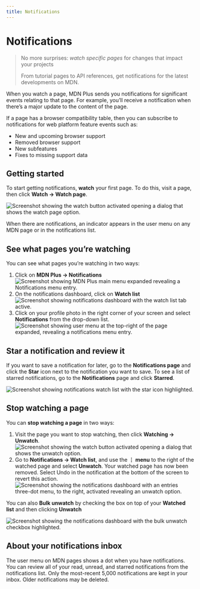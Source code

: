 ```yaml
---
title: Notifications
---
```


# Notifications

> No more surprises: _watch specific pages_ for changes that impact your
> projects
>
> From tutorial pages to API references, get notifications for the latest
> developments on MDN.

When you watch a page, MDN Plus sends you notifications for significant events
relating to that page. For example, you’ll receive a notification when there’s a
major update to the content of the page.

If a page has a browser compatibility table, then you can subscribe to
notifications for web platform feature events such as:

- New and upcoming browser support
- Removed browser support
- New subfeatures
- Fixes to missing support data

## Getting started

To start getting notifications, **watch** your first page. To do this, visit a
page, then click **Watch → Watch page**.

![Screenshot showing the watch button activated opening a dialog that shows the watch page option.](/assets/plus-docs/notifications/watch-page.png)

When there are notifications, an indicator appears in the user menu on any MDN
page or in the notifications list.

## See what pages you’re watching

You can see what pages you’re watching in two ways:

1. Click on **MDN Plus -> Notifications**
   ![Screenshot showing MDN Plus main menu expanded revealing a Notifications menu entry.](/assets/plus-docs/notifications/access-notifications-from-main-menu.png)
2. On the notifications dashboard, click on **Watch list**
   ![Screenshot showing notifications dashboard with the watch list tab active.](/assets/plus-docs/notifications/watch-list.png)
3. Click on your profile photo in the right corner of your screen and select
   **Notifications** from the drop-down list.
   ![Screenshot showing user menu at the top-right of the page expanded, revealing a notifications menu entry.](/assets/plus-docs/notifications/notifications-user-menu.png)

## Star a notification and review it

If you want to save a notification for later, go to the **Notifications page**
and click the **Star** icon next to the notification you want to save. To see a
list of starred notifications, go to the **Notifications** page and click
**Starred**.

![Screenshot showing notifications watch list with the star icon highlighted.](/assets/plus-docs/notifications/star-notification.png)

## Stop watching a page

You can **stop watching a page** in two ways:

1. Visit the page you want to stop watching, then click **Watching → Unwatch**.
   ![Screenshot showing the watch button activated opening a dialog that shows the unwatch option.](/assets/plus-docs/notifications/unwatch-page.png)
2. Go to **Notifications -> Watch list**, and use the **⋮ menu** to the right of
   the watched page and select **Unwatch**. Your watched page has now been
   removed. Select Undo in the notification at the bottom of the screen to
   revert this action.
   ![Screenshot showing the notifications dashboard with an entries three-dot menu, to the right, activated revealing an unwatch option.](/assets/plus-docs/notifications/unwatch-dashboard.png)

You can also **Bulk unwatch** by checking the box on top of your **Watched
list** and then clicking **Unwatch**

![Screenshot showing the notifications dashboard with the bulk unwatch checkbox highlighted.](/assets/plus-docs/notifications/bulk-unwatch-dashboard.png)

## About your notifications inbox

The user menu on MDN pages shows a dot when you have notifications. You can
review all of your read, unread, and starred notifications from the
notifications list. Only the most-recent 5,000 notifications are kept in your
inbox. Older notifications may be deleted.
